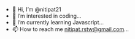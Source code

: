 - 👋 Hi, I’m @nitipat21
- 👀 I’m interested in coding...
- 🌱 I’m currently learning Javascript...
- 📫 How to reach me nitipat.rstw@gmail.com...

<!---
nitipat21/nitipat21 is a ✨ special ✨ repository because its `README.md` (this file) appears on your GitHub profile.
You can click the Preview link to take a look at your changes.
--->
